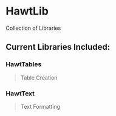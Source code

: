 # HawtLib
Collection of Libraries
 
## Current Libraries Included:
  ### HawtTables
  > Table Creation
  ### HawtText
  > Text Formatting
